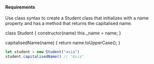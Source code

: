 #### Requirements
Use class syntax to create a Student class that initializes with a name property and has a method that returns the capitalised name.


class Student {
    constructor(name)
    this._name = name;
}

capitalisedName(name) {
    return name.toUpperCase();
}
```js
let student = new Student("asia")
student.capitalisedName() // "Asia"
```
